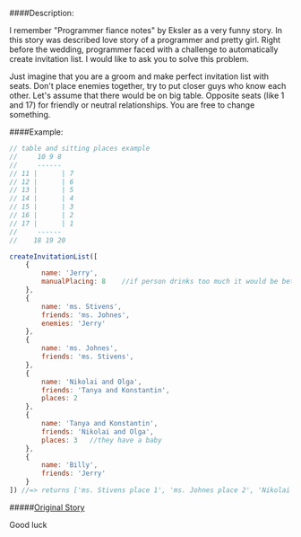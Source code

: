 ####Description:

I remember "Programmer fiance notes" by Eksler as a very funny story. In this story was described love story of a programmer and pretty girl. Right before the wedding, programmer faced with a
challenge to automatically create invitation list. I would like to ask you to solve this problem.

Just imagine that you are a groom and make perfect invitation list with seats. Don't place enemies together, try to put closer guys who know each other.
Let's assume that there would be on big table. Opposite seats (like 1 and 17) for friendly or neutral relationships. You are free to change something.

####Example:

```js
// table and sitting places example
//     10 9 8
//     ------
// 11 |      | 7
// 12 |      | 6
// 13 |      | 5
// 14 |      | 4
// 15 |      | 3
// 16 |      | 2
// 17 |      | 1
//     ------
//    18 19 20

createInvitationList([
    {
        name: 'Jerry',
        manualPlacing: 8    //if person drinks too much it would be better to place him to the corner
    },
    {
        name: 'ms. Stivens',
        friends: 'ms. Johnes',
        enemies: 'Jerry'
    },
    {
        name: 'ms. Johnes',
        friends: 'ms. Stivens',
    },
    {
        name: 'Nikolai and Olga',
        friends: 'Tanya and Konstantin',
        places: 2
    },
    {
        name: 'Tanya and Konstantin',
        friends: 'Nikolai and Olga',
        places: 3   //they have a baby
    },
    {
        name: 'Billy',
        friends: 'Jerry'
    }
]) //=> returns ['ms. Stivens place 1', 'ms. Johnes place 2', 'Nikolai and Olga places 3,4', 'Tanya and Konstantin places 5,6,7', 'Jerry place 8', 'Billy place 9']
```

#####[Original Story](http://www.exler.ru/novels/wife.htm)

Good luck
